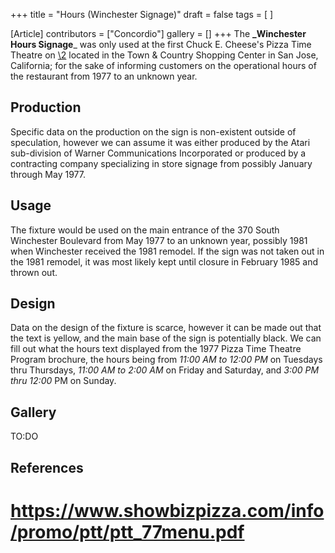 +++
title = "Hours (Winchester Signage)"
draft = false
tags = [ ]

[Article]
contributors = ["Concordio"]
gallery = []
+++
The **_Winchester Hours Signage**_ was only used at the first Chuck E. Cheese's Pizza Time Theatre on [\2](\1) located in the Town & Country Shopping Center in San Jose, California; for the sake of informing customers on the operational hours of the restaurant from 1977 to an unknown year. 

##  Production ## 
Specific data on the production on the sign is non-existent outside of speculation, however we can assume it was either produced by the Atari sub-division of Warner Communications Incorporated or produced by a contracting company specializing in store signage from possibly January through May 1977.

##  Usage ## 
The fixture would be used on the main entrance of the 370 South Winchester Boulevard from May 1977 to an unknown year, possibly 1981 when Winchester received the 1981 remodel. If the sign was not taken out in the 1981 remodel, it was most likely kept until closure in February 1985 and thrown out.

##  Design ## 
Data on the design of the fixture is scarce, however it can be made out that the text is yellow, and the main base of the sign is potentially black. We can fill out what the hours text displayed from the 1977 Pizza Time Theatre Program brochure, the hours being from _11:00 AM to 12:00 PM_ on Tuesdays thru Thursdays, _11:00 AM to 2:00 AM_ on Friday and Saturday, and _3:00 PM thru 12:00_ PM on Sunday. 

##  Gallery ## 
TO:DO

##  References ## 

# https://www.showbizpizza.com/info/promo/ptt/ptt_77menu.pdf